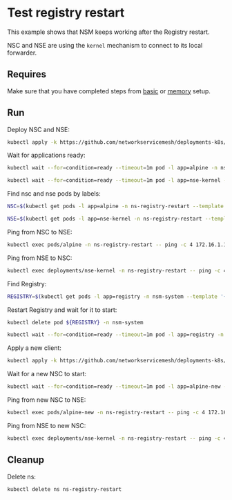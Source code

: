 # Test registry restart

This example shows that NSM keeps working after the Registry restart.

NSC and NSE are using the `kernel` mechanism to connect to its local forwarder.

## Requires

Make sure that you have completed steps from [basic](../../basic) or [memory](../../memory) setup.

## Run

Deploy NSC and NSE:
```bash
kubectl apply -k https://github.com/networkservicemesh/deployments-k8s/examples/heal/registry-restart/registry-before-death?ref=af980f1af51a790b3c02cc0656e58424e8446250
```

Wait for applications ready:
```bash
kubectl wait --for=condition=ready --timeout=1m pod -l app=alpine -n ns-registry-restart
```
```bash
kubectl wait --for=condition=ready --timeout=1m pod -l app=nse-kernel -n ns-registry-restart
```

Find nsc and nse pods by labels:
```bash
NSC=$(kubectl get pods -l app=alpine -n ns-registry-restart --template '{{range .items}}{{.metadata.name}}{{"\n"}}{{end}}')
```
```bash
NSE=$(kubectl get pods -l app=nse-kernel -n ns-registry-restart --template '{{range .items}}{{.metadata.name}}{{"\n"}}{{end}}')
```

Ping from NSC to NSE:
```bash
kubectl exec pods/alpine -n ns-registry-restart -- ping -c 4 172.16.1.100
```

Ping from NSE to NSC:
```bash
kubectl exec deployments/nse-kernel -n ns-registry-restart -- ping -c 4 172.16.1.101
```

Find Registry:
```bash
REGISTRY=$(kubectl get pods -l app=registry -n nsm-system --template '{{range .items}}{{.metadata.name}}{{"\n"}}{{end}}')
```

Restart Registry and wait for it to start:
```bash
kubectl delete pod ${REGISTRY} -n nsm-system
```
```bash
kubectl wait --for=condition=ready --timeout=1m pod -l app=registry -n nsm-system
```

Apply a new client:
```bash
kubectl apply -k https://github.com/networkservicemesh/deployments-k8s/examples/heal/registry-restart/registry-after-death?ref=af980f1af51a790b3c02cc0656e58424e8446250
```

Wait for a new NSC to start:
```bash
kubectl wait --for=condition=ready --timeout=1m pod -l app=alpine-new -n ns-registry-restart
```

Ping from new NSC to NSE:
```bash
kubectl exec pods/alpine-new -n ns-registry-restart -- ping -c 4 172.16.1.102
```

Ping from NSE to new NSC:
```bash
kubectl exec deployments/nse-kernel -n ns-registry-restart -- ping -c 4 172.16.1.103
```

## Cleanup

Delete ns:
```bash
kubectl delete ns ns-registry-restart
```
